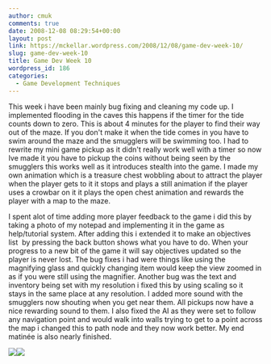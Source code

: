 ```yaml
---
author: cmuk
comments: true
date: 2008-12-08 08:29:54+00:00
layout: post
link: https://mckellar.wordpress.com/2008/12/08/game-dev-week-10/
slug: game-dev-week-10
title: Game Dev Week 10
wordpress_id: 186
categories:
  - Game Development Techniques
---
```


This week i have been mainly bug fixing and cleaning my code up. I implemented flooding in the caves this happens if the timer for the tide counts down to zero. This is about 4 minutes for the player to find their way out of the maze. If you don't make it when the tide comes in you have to swim around the maze and the smugglers will be swimming too. I had to rewrite my mini game pickup as it didn't really work well with a timer so now Ive made it you have to pickup the coins without being seen by the smugglers this works well as it introduces stealth into the game. I made my own animation which is a treasure chest wobbling about to attract the player when the player gets to it it stops and plays a still animation if the player uses a crowbar on it it plays the open chest animation and rewards the player with a map to the maze.

I spent alot of time adding more player feedback to the game i did this by taking a photo of my notepad and implementing it in the game as help/tutorial system. After adding this i extended it to make an objectives list  by pressing the back button shows what you have to do. When your progress to a new bit of the game it will say objectives updated so the player is never lost. The bug fixes i had were things like using the magnifying glass and quickly changing item would keep the view zoomed in as if you were still using the magnifier. Another bug was the text and inventory being set with my resolution i fixed this by using scaling so it stays in the same place at any resolution. I added more sound with the smugglers now shouting when you get near them. All pickups now have a nice rewarding sound to them. I also fixed the AI as they were set to follow any navigation point and would walk into walls trying to get to a point across the map i changed this to path node and they now work better. My end matinée is also nearly finished.

[![](http://i81.photobucket.com/albums/j223/CMUK/UT20042008-12-0808-25-52-89.png)](http://i81.photobucket.com/albums/j223/CMUK/UT20042008-12-0808-25-52-89.png)[![](http://i81.photobucket.com/albums/j223/CMUK/notepad.png)](http://i81.photobucket.com/albums/j223/CMUK/notepad.png)
